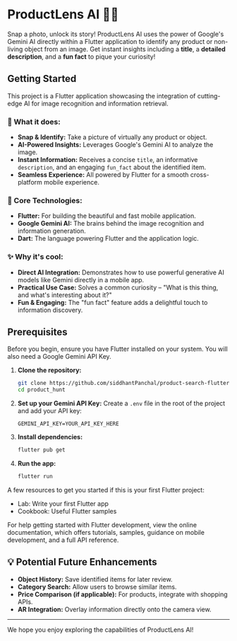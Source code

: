 # ProductLens AI 📸✨

Snap a photo, unlock its story! ProductLens AI uses the power of Google's Gemini AI directly within a Flutter application to identify any product or non-living object from an image. Get instant insights including a **title**, a **detailed description**, and a **fun fact** to pique your curiosity!

## Getting Started

This project is a Flutter application showcasing the integration of cutting-edge AI for image recognition and information retrieval.

### 🤔 What it does:

- **Snap & Identify:** Take a picture of virtually any product or object.
- **AI-Powered Insights:** Leverages Google's Gemini AI to analyze the image.
- **Instant Information:** Receives a concise `title`, an informative `description`, and an engaging `fun_fact` about the identified item.
- **Seamless Experience:** All powered by Flutter for a smooth cross-platform mobile experience.

### 🚀 Core Technologies:

- **Flutter:** For building the beautiful and fast mobile application.
- **Google Gemini AI:** The brains behind the image recognition and information generation.
- **Dart:** The language powering Flutter and the application logic.

### ✨ Why it's cool:

- **Direct AI Integration:** Demonstrates how to use powerful generative AI models like Gemini directly in a mobile app.
- **Practical Use Case:** Solves a common curiosity – "What is this thing, and what's interesting about it?"
- **Fun & Engaging:** The "fun fact" feature adds a delightful touch to information discovery.

## Prerequisites

Before you begin, ensure you have Flutter installed on your system. You will also need a Google Gemini API Key.

1.  **Clone the repository:**
    ```bash
    git clone https://github.com/siddhantPanchal/product-search-flutter.git
    cd product_hunt
    ```
2.  **Set up your Gemini API Key:**
    Create a `.env` file in the root of the project and add your API key:
    ```
    GEMINI_API_KEY=YOUR_API_KEY_HERE
    ```
3.  **Install dependencies:**
    ```bash
    flutter pub get
    ```
4.  **Run the app:**
    ```bash
    flutter run
    ```

A few resources to get you started if this is your first Flutter project:

- Lab: Write your first Flutter app
- Cookbook: Useful Flutter samples

For help getting started with Flutter development, view the
online documentation, which offers tutorials,
samples, guidance on mobile development, and a full API reference.

## 💡 Potential Future Enhancements

- **Object History:** Save identified items for later review.
- **Category Search:** Allow users to browse similar items.
- **Price Comparison (if applicable):** For products, integrate with shopping APIs.
- **AR Integration:** Overlay information directly onto the camera view.

---

We hope you enjoy exploring the capabilities of ProductLens AI!
